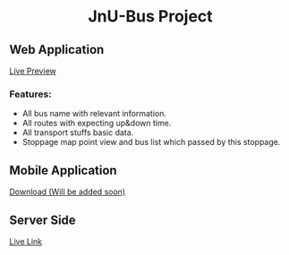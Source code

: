 <h1 style="text-align:center"> JnU-Bus Project</h1>

## Web Application

<a href="https://jnu-bus.netlify.app/">Live Preview </a>

### Features:

- All bus name with relevant information.
- All routes with expecting up&down time.
- All transport stuffs basic data.
- Stoppage map point view and bus list which passed by this stoppage.

## Mobile Application

<a href="https://jnu-bus.netlify.app/">Download (Will be added soon) </a>

## Server Side

<a href="https://jnubus.netlify.app/">Live Link </a>
